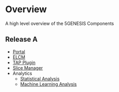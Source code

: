 # Overview
A high level overview of the 5GENESIS Components

## Release A

* [Portal](https://github.com/5genesis/Portal/tree/release_A)
* [ELCM](https://github.com/5genesis/ELCM/tree/release_A)
* [TAP Plugin](https://github.com/5genesis/TAP-plugins/tree/release_A)
* [Slice Manager](https://github.com/5genesis/katana-slice_manager/tree/Release_A)
* Analytics
  * [Statistical Analysis](https://github.com/5genesis/Analytics/tree/Release-A) 
  * [Machine Learning Analysis](https://gitlab.fokus.fraunhofer.de/5genesis/analytics/tree/Release-A)
